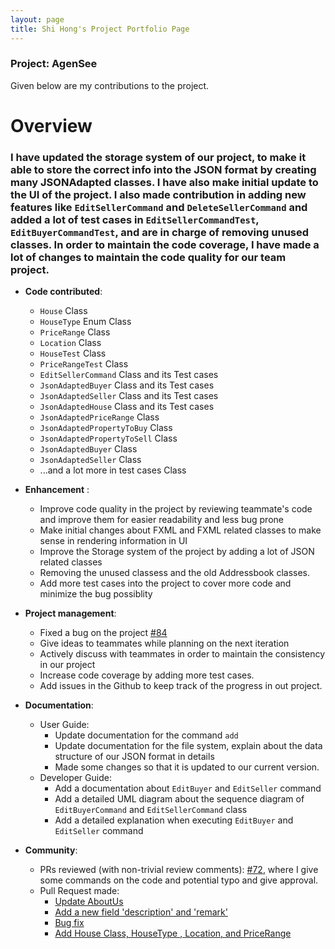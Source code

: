 ```yaml
---
layout: page
title: Shi Hong's Project Portfolio Page
---
```


### Project: AgenSee

Given below are my contributions to the project.

# Overview

### I have updated the storage system of our project, to make it able to store the correct info into the JSON format by creating many JSONAdapted classes. I have also make initial update to the UI of the project. I also made contribution in adding new features like `EditSellerCommand` and `DeleteSellerCommand` and added a lot of test cases in `EditSellerCommandTest`, `EditBuyerCommandTest`, and are in charge of removing unused classes. In order to maintain the code coverage, I have made a lot of changes to maintain the code quality for our team project. 

* **Code contributed**:
  * ```House``` Class
  * ```HouseType``` Enum Class
  * ```PriceRange``` Class
  * ```Location``` Class
  * ```HouseTest``` Class
  * ```PriceRangeTest``` Class
  * ```EditSellerCommand``` Class and its Test cases
  * ```JsonAdaptedBuyer``` Class and its Test cases
  * ```JsonAdaptedSeller``` Class and its Test cases
  * ```JsonAdaptedHouse``` Class and its Test cases
  * ```JsonAdaptedPriceRange``` Class
  * ```JsonAdaptedPropertyToBuy``` Class
  * ```JsonAdaptedPropertyToSell``` Class
  * ```JsonAdaptedBuyer``` Class
  * ```JsonAdaptedSeller``` Class 
  * ...and a lot more in test cases Class

* **Enhancement** :
    * Improve code quality in the project by reviewing teammate's code and improve them for easier readability and less bug prone
    * Make initial changes about FXML and FXML related classes to make sense in rendering information in UI
    * Improve the Storage system of the project by adding a lot of JSON related classes
    * Removing the unused classess and the old Addressbook classes.
    * Add more test cases into the project to cover more code and minimize the bug possiblity

* **Project management**:
    * Fixed a bug on the project [\#84](https://github.com/AY2122S2-CS2103T-T11-2/tp/pull/84)
    * Give ideas to teammates while planning on the next iteration
    * Actively discuss with teammates in order to maintain the consistency in our project
    * Increase code coverage by adding more test cases.
    * Add issues in the Github to keep track of the progress in out project.

* **Documentation**:
    * User Guide:
        * Update documentation for the command `add`
        * Update documentation for the file system, explain about the data structure of our JSON format in details
        * Made some changes so that it is updated to our current version.
    * Developer Guide:
        * Add a documentation about `EditBuyer` and `EditSeller` command
        * Add a detailed UML diagram about the sequence diagram of `EditBuyerCommand` and `EditSellerCommand` class
        * Add a detailed explanation when executing `EditBuyer` and `EditSeller` command

* **Community**:
    * PRs reviewed (with non-trivial review comments): [\#72](https://github.com/AY2122S2-CS2103T-T11-2/tp/pull/72), where I give some commands on the code and potential typo and give approval.
    * Pull Request made:
      * [Update AboutUs](https://github.com/AY2122S2-CS2103T-T11-2/tp/pull/24)
      * [Add a new field 'description' and 'remark' ](https://github.com/AY2122S2-CS2103T-T11-2/tp/pull/71)
      * [Bug fix](https://github.com/AY2122S2-CS2103T-T11-2/tp/pull/84)
      * [Add House Class, HouseType <Enum>, Location, and PriceRange](https://github.com/AY2122S2-CS2103T-T11-2/tp/pull/87)

